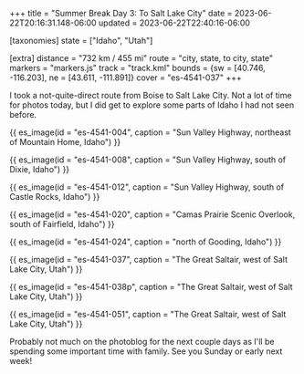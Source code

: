 +++
title = "Summer Break Day 3: To Salt Lake City"
date = 2023-06-22T20:16:31.148-06:00
updated = 2023-06-22T22:40:16-06:00

[taxonomies]
state = ["Idaho", "Utah"]

[extra]
distance = "732 km / 455 mi"
route = "city, state, to city, state"
markers = "markers.js"
track = "track.kml"
bounds = {sw = [40.746, -116.203], ne = [43.611, -111.891]}
cover = "es-4541-037"
+++

I took a not-quite-direct route from Boise to Salt Lake City. Not a lot of time for photos today, but I did get to explore some parts of Idaho I had not seen before.

<!-- more -->

{{ es_image(id = "es-4541-004", caption = "Sun Valley Highway, northeast of Mountain Home, Idaho") }}

{{ es_image(id = "es-4541-008", caption = "Sun Valley Highway, south of Dixie, Idaho") }}

{{ es_image(id = "es-4541-012", caption = "Sun Valley Highway, south of Castle Rocks, Idaho") }}

{{ es_image(id = "es-4541-020", caption = "Camas Prairie Scenic Overlook, south of Fairfield, Idaho") }}

{{ es_image(id = "es-4541-024", caption = "north of Gooding, Idaho") }}

{{ es_image(id = "es-4541-037", caption = "The Great Saltair, west of Salt Lake City, Utah") }}

{{ es_image(id = "es-4541-038p", caption = "The Great Saltair, west of Salt Lake City, Utah") }}

{{ es_image(id = "es-4541-051", caption = "The Great Saltair, west of Salt Lake City, Utah") }}

Probably not much on the photoblog for the next couple days as I'll be spending some important time with family. See you Sunday or early next week!
